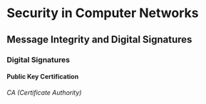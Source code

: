 # Security in Computer Networks
## Message Integrity and Digital Signatures
### Digital Signatures
#### Public Key Certification
*CA (Certificate Authority)*

